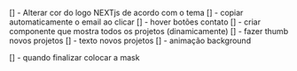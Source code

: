 [] - Alterar cor do logo NEXTjs de acordo com o tema
[] - copiar automaticamente o email ao clicar
[] - hover botões contato
[] - criar componente que mostra todos os projetos (dinamicamente)
[] - fazer thumb novos projetos
[] - texto novos projetos
[] - animação background

[] - quando finalizar colocar a mask
